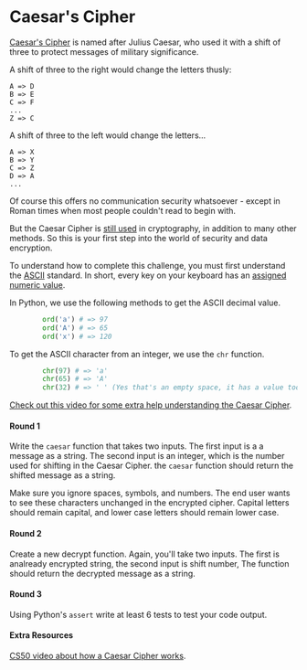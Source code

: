 Caesar's Cipher
================

[Caesar's Cipher](http://en.wikipedia.org/wiki/Caesar_cipher) is named after Julius Caesar, who used it with a shift of three to protect messages of military significance.

A shift of three to the right would change the letters thusly:

	A => D
	B => E
	C => F
	...
	Z => C

A shift of three to the left would change the letters... 

	A => X 
	B => Y 
	C => Z
	D => A
	...

Of course this offers no communication security whatsoever - except in Roman times when most people couldn't read to begin with.

But the Caesar Cipher is [still used](http://en.wikipedia.org/wiki/ROT13) in cryptography, in addition to many other methods. So this is your first step into the world of security and data encryption.

To understand how to complete this challenge, you must first understand the [ASCII](http://en.wikipedia.org/wiki/ASCII) standard. In short, every key on your keyboard has an [assigned numeric value](http://www.asciitable.com/).

In Python, we use the following methods to get the ASCII decimal value.
```python
		ord('a') # => 97
		ord('A') # => 65
		ord('x') # => 120
```

To get the ASCII character from an integer, we use the `chr` function.
```python
		chr(97) # => 'a'
		chr(65) # => 'A'
		chr(32) # => ' ' (Yes that's an empty space, it has a value too!)
```
[Check out this video for some extra help understanding the Caesar Cipher](https://youtu.be/36xNpbosfTY).
#### Round 1

Write the `caesar` function that takes two inputs. The first input is a a message as a string. The second input is an integer, which is the number used for shifting in the Caesar Cipher. the `caesar` function should return the shifted message as a string.

Make sure you ignore spaces, symbols, and numbers. The end user wants to see these characters unchanged in the encrypted cipher. Capital letters should remain capital, and lower case letters should remain lower case.

#### Round 2
Create a new decrypt function. Again, you'll take two inputs. The first is analready encrypted string, the second input is shift number, The function should return the decrypted message as a string. 

#### Round 3

Using Python's `assert` write at least 6 tests to test your code output.

#### Extra Resources
[CS50 video about how a Caesar Cipher works](https://youtu.be/36xNpbosfTY).